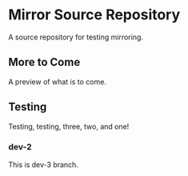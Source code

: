 # Mirror Source Repository

A source repository for testing mirroring.

## More to Come

A preview of what is to come.

## Testing

Testing, testing, three, two, and one!

### dev-2

This is dev-3 branch.
